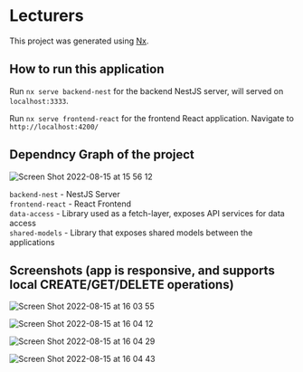 

# Lecturers

This project was generated using [Nx](https://nx.dev).

## How to run this application

Run `nx serve backend-nest` for the backend NestJS server, will served on `localhost:3333`.<br/>

Run `nx serve frontend-react` for the frontend React application. Navigate to `http://localhost:4200/`

## Dependncy Graph of the project
![Screen Shot 2022-08-15 at 15 56 12](https://user-images.githubusercontent.com/44846094/184639258-6d843689-2f4c-41e2-a60c-82f2548febda.png)

`backend-nest` - NestJS Server<br/>
`frontend-react` - React Frontend<br/>
`data-access` - Library used as a fetch-layer, exposes API services for data access<br/>
`shared-models` - Library that exposes shared models between the applications

## Screenshots (app is responsive, and supports local CREATE/GET/DELETE operations)

![Screen Shot 2022-08-15 at 16 03 55](https://user-images.githubusercontent.com/44846094/184640340-861a1af2-e859-4cd6-a11d-29a85cec2080.png)

![Screen Shot 2022-08-15 at 16 04 12](https://user-images.githubusercontent.com/44846094/184640348-efe42772-4d0f-4d7e-b7b6-bc5a37e0a3d2.png)

![Screen Shot 2022-08-15 at 16 04 29](https://user-images.githubusercontent.com/44846094/184640362-8f0a462e-88a8-4355-b72f-500980ccb6f4.png)

![Screen Shot 2022-08-15 at 16 04 43](https://user-images.githubusercontent.com/44846094/184640372-3e8260a0-b534-4233-93a8-8fa8e7304428.png)

